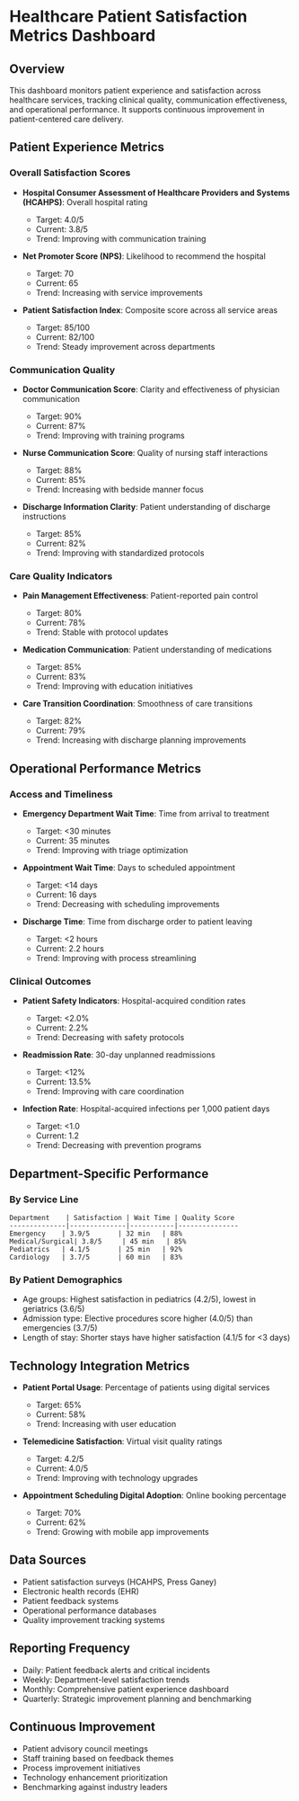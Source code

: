 # Healthcare Patient Satisfaction Metrics Dashboard

## Overview
This dashboard monitors patient experience and satisfaction across healthcare services, tracking clinical quality, communication effectiveness, and operational performance. It supports continuous improvement in patient-centered care delivery.

## Patient Experience Metrics

### Overall Satisfaction Scores
- **Hospital Consumer Assessment of Healthcare Providers and Systems (HCAHPS)**: Overall hospital rating
  - Target: 4.0/5
  - Current: 3.8/5
  - Trend: Improving with communication training

- **Net Promoter Score (NPS)**: Likelihood to recommend the hospital
  - Target: 70
  - Current: 65
  - Trend: Increasing with service improvements

- **Patient Satisfaction Index**: Composite score across all service areas
  - Target: 85/100
  - Current: 82/100
  - Trend: Steady improvement across departments

### Communication Quality
- **Doctor Communication Score**: Clarity and effectiveness of physician communication
  - Target: 90%
  - Current: 87%
  - Trend: Improving with training programs

- **Nurse Communication Score**: Quality of nursing staff interactions
  - Target: 88%
  - Current: 85%
  - Trend: Increasing with bedside manner focus

- **Discharge Information Clarity**: Patient understanding of discharge instructions
  - Target: 85%
  - Current: 82%
  - Trend: Improving with standardized protocols

### Care Quality Indicators
- **Pain Management Effectiveness**: Patient-reported pain control
  - Target: 80%
  - Current: 78%
  - Trend: Stable with protocol updates

- **Medication Communication**: Patient understanding of medications
  - Target: 85%
  - Current: 83%
  - Trend: Improving with education initiatives

- **Care Transition Coordination**: Smoothness of care transitions
  - Target: 82%
  - Current: 79%
  - Trend: Increasing with discharge planning improvements

## Operational Performance Metrics

### Access and Timeliness
- **Emergency Department Wait Time**: Time from arrival to treatment
  - Target: <30 minutes
  - Current: 35 minutes
  - Trend: Improving with triage optimization

- **Appointment Wait Time**: Days to scheduled appointment
  - Target: <14 days
  - Current: 16 days
  - Trend: Decreasing with scheduling improvements

- **Discharge Time**: Time from discharge order to patient leaving
  - Target: <2 hours
  - Current: 2.2 hours
  - Trend: Improving with process streamlining

### Clinical Outcomes
- **Patient Safety Indicators**: Hospital-acquired condition rates
  - Target: <2.0%
  - Current: 2.2%
  - Trend: Decreasing with safety protocols

- **Readmission Rate**: 30-day unplanned readmissions
  - Target: <12%
  - Current: 13.5%
  - Trend: Improving with care coordination

- **Infection Rate**: Hospital-acquired infections per 1,000 patient days
  - Target: <1.0
  - Current: 1.2
  - Trend: Decreasing with prevention programs

## Department-Specific Performance

### By Service Line
```
Department    | Satisfaction | Wait Time | Quality Score
--------------|--------------|-----------|---------------
Emergency    | 3.9/5       | 32 min   | 88%
Medical/Surgical| 3.8/5     | 45 min   | 85%
Pediatrics   | 4.1/5       | 25 min   | 92%
Cardiology   | 3.7/5       | 60 min   | 83%
```

### By Patient Demographics
- Age groups: Highest satisfaction in pediatrics (4.2/5), lowest in geriatrics (3.6/5)
- Admission type: Elective procedures score higher (4.0/5) than emergencies (3.7/5)
- Length of stay: Shorter stays have higher satisfaction (4.1/5 for <3 days)

## Technology Integration Metrics
- **Patient Portal Usage**: Percentage of patients using digital services
  - Target: 65%
  - Current: 58%
  - Trend: Increasing with user education

- **Telemedicine Satisfaction**: Virtual visit quality ratings
  - Target: 4.2/5
  - Current: 4.0/5
  - Trend: Improving with technology upgrades

- **Appointment Scheduling Digital Adoption**: Online booking percentage
  - Target: 70%
  - Current: 62%
  - Trend: Growing with mobile app improvements

## Data Sources
- Patient satisfaction surveys (HCAHPS, Press Ganey)
- Electronic health records (EHR)
- Patient feedback systems
- Operational performance databases
- Quality improvement tracking systems

## Reporting Frequency
- Daily: Patient feedback alerts and critical incidents
- Weekly: Department-level satisfaction trends
- Monthly: Comprehensive patient experience dashboard
- Quarterly: Strategic improvement planning and benchmarking

## Continuous Improvement
- Patient advisory council meetings
- Staff training based on feedback themes
- Process improvement initiatives
- Technology enhancement prioritization
- Benchmarking against industry leaders
